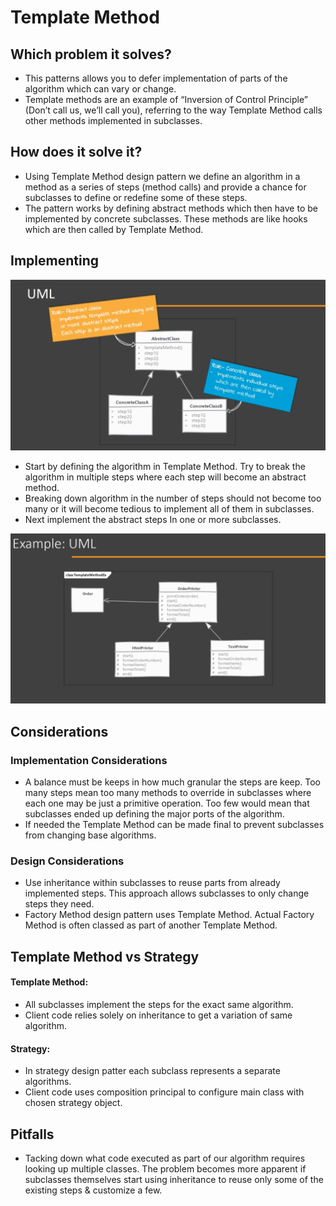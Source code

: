 # Template Method

## Which problem it solves?

- This patterns allows you to defer implementation of parts of the algorithm which can vary or change.
- Template methods are an example of “Inversion of Control Principle” (Don’t call us, we’ll call you), referring to the way Template Method calls other methods implemented in subclasses.

## How does it solve it?

- Using Template Method design pattern we define an algorithm in a method as a series of steps (method calls) and provide a chance for subclasses to define or redefine some of these steps.
- The pattern works by defining abstract methods which then have to be implemented by concrete subclasses. These methods are like hooks which are then called by Template Method.

## Implementing

![templateMethodUml](./templateMethod-01.png)
  
- Start by defining the algorithm in Template Method. Try to break the algorithm in multiple steps where each step will become an abstract method.
- Breaking down algorithm in the number of steps should not become too many or it will become tedious to implement all of them in subclasses.
- Next implement the abstract steps In one or more subclasses.

![templateMethodExampleUml](./templateMethod-02.png)

## Considerations

### Implementation Considerations

- A balance must be keeps in how much granular the steps are keep. Too many steps mean too many methods to override in subclasses where each one may be just a primitive operation. Too few would mean that subclasses ended up defining the major ports of the algorithm.
- If needed the Template Method can be made final to prevent subclasses from changing base algorithms.

### Design Considerations

- Use inheritance within subclasses to reuse parts from already implemented steps. This approach allows subclasses to only change steps they need.
- Factory Method design pattern uses Template Method. Actual Factory Method is often classed as part of another Template Method.

## Template Method vs Strategy

#### Template Method:

- All subclasses implement the steps for the exact same algorithm.
- Client code relies solely on inheritance to get a variation of same algorithm.

#### Strategy:

- In strategy design patter each subclass represents a separate algorithms.
- Client code uses composition principal to configure main class with chosen strategy object.

## Pitfalls

- Tacking down what code executed as part of our algorithm requires looking up multiple classes. The problem becomes more apparent if subclasses themselves start using inheritance to reuse only some of the existing steps & customize a few.
